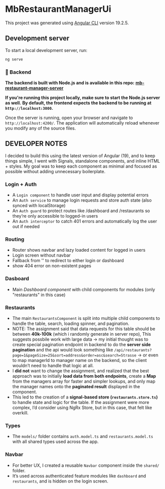 # MbRestaurantManagerUi

This project was generated using [Angular CLI](https://github.com/angular/angular-cli) version 19.2.5.

## Development server

To start a local development server, run:

```bash
ng serve
```
### 🔧 Backend

__The backend is built with Node.js and is available in this repo:__
__[mb-restaurant-manager-server](https://github.com/bouskaM/mb-restaurant-manager-server)__

__If you're running this project locally, make sure to start the Node.js server as well.__
__By default, the frontend expects the backend to be running at `http://localhost:3000`.__

Once the server is running, open your browser and navigate to `http://localhost:4200/`. The application will automatically reload whenever you modify any of the source files.

## DEVELOPER NOTES

I decided to build this using the latest version of Angular (19), and to keep things simple, I went with Signals, standalone components, and inline HTML + styles.
My goal was to keep each component as minimal and focused as possible without adding unnecessary boilerplate.

### Login + Auth
- A `Login component` to handle user input and display potential errors
- An `Auth service` to manage login requests and store auth state (also synced with localStorage)
- An `Auth guard` to protect routes like /dashboard and /restaurants so they’re only accessible to logged-in users
- An `Auth interceptor` to catch 401 errors and automatically log the user out if needed

### Routing 
- Router shows navbar and lazy loaded content for logged in users
- Login screen without navbar
- Fallback from '' to redirect to either login or dashboard
- show 404 error on non-existent pages  

### Dasboard
- Main _Dashboard component_ with child components for modules (only "restaurants" in this case)

### Restaurants
- The main `RestaurantsComponent` is split into multiple child components to handle the table, search, loading spinner, and pagination.
- NOTE: The assignment said that data requests for this table should be between __40k-100k__ (which i randomly generate in server repo),
    This suggests possbile work with large data 
    -> my initial thought was to create special pagination endpoint in backend to do the __server side pagination__
    and the api would look something like `/api/restaurants?page=1&pageSize=25&sort=address&order=asc&search=Strasse` 
    -> or even to map managerId to manager name on the backend, so the client wouldn’t need to handle that logic at all.
- I __did not__ want to change the assignment, and realized that the best approach was to initially __load data from both endpoints__, create a __Map__ from the managers array for faster and simpler lookups, and only map the manager names onto the __paginated result__ displayed in the component.
- This led to the creation of a __signal-based store (`restaurants.store.ts`)__ to handle state and logic for the table. If the assignment were more complex, I’d consider using NgRx Store, but in this case, that felt like overkill.

### Types
- The `models/` folder contains `auth.model.ts` and `restaurants.model.ts` with all shared types used across the app.

### Navbar
- For better UX, I created a reusable `Navbar` component inside the `shared/` folder.
- It’s used across authenticated feature modules like `dashboard` and `restaurants`, and is hidden on the login screen.
